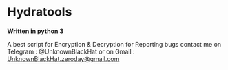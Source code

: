 # Hydratools
**Written in python 3** 

A best script for Encryption & Decryption
for Reporting bugs contact me on Telegram : @UnknownBlackHat
or on Gmail : UnknownBlackHat.zeroday@gmail.com

